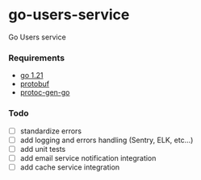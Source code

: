 # go-users-service

Go Users service

### Requirements
- [go 1.21](https://go.dev/dl)
- [protobuf](https://grpc.io/docs/protoc-installation)
- [protoc-gen-go](https://grpc.io/docs/languages/go/quickstart)

### Todo
- [ ] standardize errors
- [ ] add logging and errors handling (Sentry, ELK, etc...)
- [ ] add unit tests
- [ ] add email service notification integration
- [ ] add cache service integration

